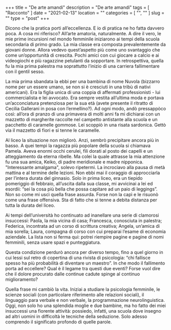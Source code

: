 +++
title = "De arte amandi"
description = "De arte amandi"
tags = [ "Racconto" ]
date = "2021-02-13"
location = ""
categories = [
  "",
  ""
]
slug = ""
type = "post"
+++

Dicono che la pratica porti all’eccellenza. E io di pratica ne ho fatta davvero poca. A cosa mi riferisco? All’arte amatoria, naturalmente. A dire il vero, le mie prime incursioni nel mondo femminile iniziarono ai tempi della scuola secondaria di primo grado. La mia classe era composta prevalentemente da giovani donne. Allora vedevo quest’aspetto più come uno svantaggio che come un’opportunità di crescita. Pochi amici con cui giocare a calcio e ai videogiochi e più ragazzine petulanti da sopportare. In retrospettiva, quella fu la mia prima palestra ma soprattutto l’inizio di una carriera fallimentare con il gentil sesso. 

La mia prima sbandata la ebbi per una bambina di nome Nuvola (bizzarro nome per un essere umano, se non si è cresciuti in una tribù di nativi americani). Era la figlia unica di una coppia di affermati professionisti - lui commercialista e lei avvocato. Era sempre vestita all’ultima moda e portava un’acconciatura pretenziosa per la sua età (avete presente il ritratto di Cecilia Gallerani in posa con l’ermellino?). Ad ogni modo, andò pressappòco così: all’ora di pranzo di una primavera di molti anni fa mi dichiarai con un mazzetto di margherite raccolte nel campetto antistante alla scuola e un pacchetto di caramelle gommose.  Lei scoppiò in una risata sardonica. Gettò via il mazzetto di fiori e si tenne le caramelle.  

Al liceo la situazione non migliorò. Anzi, sembrò precipitare ancora più in basso. A quei tempi la ragazza più popolare della scuola si chiamava Pamela. Aveva enormi occhi cerulei, fili dorati al posto dei capelli e un atteggiamento da eterna ribelle. Ma colei la quale attrasse la mia attenzione fu una sua amica, Keiko, di padre meridionale e madre nipponica. "Interessante amalgama", solevo ripetermi. La incrociavo alla pausa di metà mattina e al termine delle lezioni. Non ebbi mai il coraggio di approcciarla per l’intera durata del ginnasio. Solo in prima liceo, era un tiepido pomeriggio di febbraio, all’uscita dalla sua classe, mi avvicinai a lei ed esordii: “sei la cosa più bella che possa capitare ad un paio di leggings”. Non so come mi uscì quella frase assurda. Forse non la capì e le risuonò come una frase offensiva. Sta di fatto che si tenne a debita distanza per tutta la durata del liceo.

Ai tempi dell’università ho continuato ad inanellare una serie di clamorosi insuccessi: Paola, la mia vicina di casa; Francesca, conosciuta in palestra; Federica, incontrata ad un corso di scrittura creativa; Angela, un’amica di mia sorella; Laura, compagna di corso con cui preparai l’esame di economia aziendale. La lista non si ferma qui: potrei riempire pagine e pagine di nomi femminili, senza usare spazi e punteggiatura.

Questa condizione perdurò ancora per diverso tempo, fino a quel giorno in cui lessi sul retro di copertina di una rivista di psicologia: “chi fallisce spesso ha più probabilità di diventare un maestro”.  In che modo il fallimento porta ad eccellere? Qual è il legame tra questi due eventi? Forse vuol dire che il dolore procurato dalle continue cadute spinge al continuo miglioramento?

Quella frase mi cambiò la vita. Iniziai a studiare la psicologia femminile, le scienze sociali (con particolare riferimento alle relazioni sociali), il linguaggio para verbale e non verbale, la programmazione neurolinguistica. Oggi, non solo ho una splendida moglie e due bambine, ma ho fatto dei miei insuccessi una fiorente attività: possiedo, infatti, una scuola dove insegno ad altri uomini in difficoltà le tecniche della seduzione. Solo adesso comprendo il significato profondo di quelle parole.
